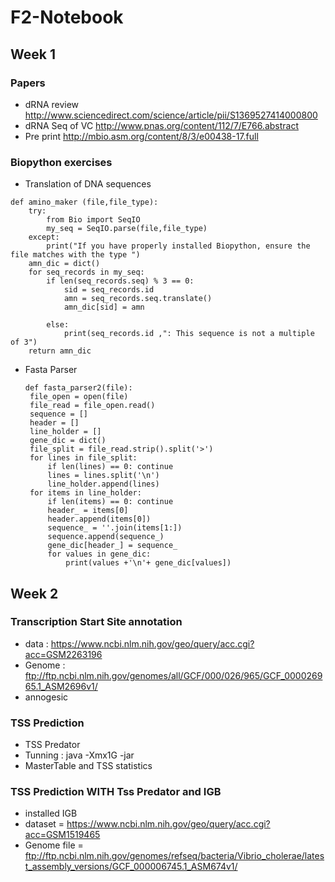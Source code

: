 # F2-Notebook
## Week 1
### Papers
- dRNA review http://www.sciencedirect.com/science/article/pii/S1369527414000800
- dRNA Seq of VC http://www.pnas.org/content/112/7/E766.abstract
- Pre print http://mbio.asm.org/content/8/3/e00438-17.full
### Biopython exercises
- Translation of DNA sequences
```
def amino_maker (file,file_type):
    try:
        from Bio import SeqIO
        my_seq = SeqIO.parse(file,file_type)
    except:
        print("If you have properly installed Biopython, ensure the file matches with the type ")
    amn_dic = dict()
    for seq_records in my_seq:
        if len(seq_records.seq) % 3 == 0:
            sid = seq_records.id
            amn = seq_records.seq.translate()
            amn_dic[sid] = amn
           
        else: 
            print(seq_records.id ,": This sequence is not a multiple of 3")
    return amn_dic   
   ```
 - Fasta Parser
   ```
   def fasta_parser2(file):
    file_open = open(file)
    file_read = file_open.read()
    sequence = []
    header = []
    line_holder = []
    gene_dic = dict()
    file_split = file_read.strip().split('>')
    for lines in file_split:
        if len(lines) == 0: continue
        lines = lines.split('\n')
        line_holder.append(lines)
    for items in line_holder:
        if len(items) == 0: continue
        header_ = items[0]
        header.append(items[0])
        sequence_ = ''.join(items[1:])
        sequence.append(sequence_)
        gene_dic[header_] = sequence_
        for values in gene_dic:
            print(values +'\n'+ gene_dic[values])
     ```
## Week 2
### Transcription Start Site annotation
- data : https://www.ncbi.nlm.nih.gov/geo/query/acc.cgi?acc=GSM2263196
- Genome : ftp://ftp.ncbi.nlm.nih.gov/genomes/all/GCF/000/026/965/GCF_000026965.1_ASM2696v1/
- annogesic
### TSS Prediction
- TSS Predator
- Tunning :  java -Xmx1G -jar
- MasterTable and TSS statistics

### TSS Prediction WITH Tss Predator and IGB
- installed IGB
- dataset = https://www.ncbi.nlm.nih.gov/geo/query/acc.cgi?acc=GSM1519465
- Genome file = ftp://ftp.ncbi.nlm.nih.gov/genomes/refseq/bacteria/Vibrio_cholerae/latest_assembly_versions/GCF_000006745.1_ASM674v1/
